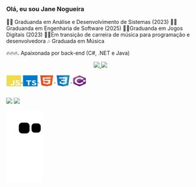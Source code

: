 ### Olá, eu sou Jane Nogueira
🧑‍🎓 Graduanda em Análise e Desenvolvimento de Sistemas (2023)
🧑‍🎓 Graduanda em Engenharia de Software (2025)
🧑‍🎓Graduanda em Jogos Digitais (2023)
🧑‍🎓Em transição de carreira de música para programação e desenvolvedora
🎶 Graduada em Música

🔥🔥🔥. Apaixonada por back-end (C#, .NET e Java)

<div align="center">
  <a href="https://github.com/JaneNogueira">
    <img height="180em" src="https://github-readme-stats.vercel.app/api?username=JaneNogueira&show_icons=true&theme=tokyonight&include_all_commits=true&count_private=true"/>
  <img height="180em" src="https://github-readme-stats.vercel.app/api/top-langs/?username=JaneNogueira&layout=compact&langs_count=7&theme=tokyonight"/>
</div>
<div style="display: inline_block"><br>
  <img align="center" alt="Jane-Js" height="30" width="40" src="https://raw.githubusercontent.com/devicons/devicon/master/icons/javascript/javascript-plain.svg">
  <img align="center" alt="Jane-Ts" height="30" width="40" src="https://raw.githubusercontent.com/devicons/devicon/master/icons/typescript/typescript-plain.svg">
  <img align="center" alt="Jane-HTML" height="30" width="40" src="https://raw.githubusercontent.com/devicons/devicon/master/icons/html5/html5-original.svg">
  <img align="center" alt="Jane-CSS" height="30" width="40" src="https://raw.githubusercontent.com/devicons/devicon/master/icons/css3/css3-original.svg">
  <img align="center" alt="Jane-Csharp" height="30" width="40" src="https://raw.githubusercontent.com/devicons/devicon/master/icons/csharp/csharp-original.svg">
</div>
  
  ##
  
<div>  
  <a href = "mailto:jane.tecnicavocal@gmail.com"><img src="https://img.shields.io/badge/-Gmail-%23333?style=for-the-badge&logo=gmail&logoColor=white" target="_blank"></a>
  <a href="https://www.linkedin.com/in/jane-nogueira-5b6679145" target="_blank"><img src="https://img.shields.io/badge/-LinkedIn-%230077B5?style=for-the-badge&logo=linkedin&logoColor=white" target="_blank"></a> 
  
  ![Snake animation](https://github.com/rafaballerini/rafaballerini/blob/output/github-contribution-grid-snake.svg)
</div>







<!---
JaneNogueira/JaneNogueira is a ✨ special ✨ repository because its `README.md` (this file) appears on your GitHub profile.
You can click the Preview link to take a look at your changes.
--->

